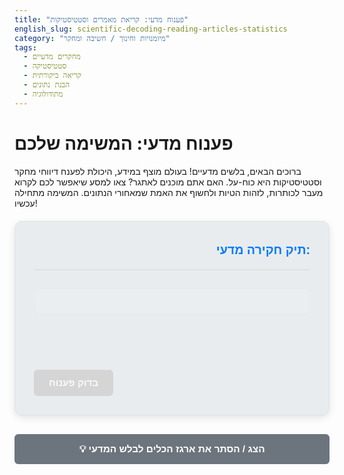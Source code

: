 ```yaml
---
title: "פענוח מדעי: קריאת מאמרים וסטטיסטיקות"
english_slug: scientific-decoding-reading-articles-statistics
category: "מיומנויות וחינוך / חשיבה ומחקר"
tags:
  - מחקרים מדעיים
  - סטטיסטיקה
  - קריאה ביקורתית
  - הבנת נתונים
  - מתודולוגיה
---
```


# פענוח מדעי: המשימה שלכם

ברוכים הבאים, בלשים מדעיים! בעולם מוצף במידע, היכולת לפענח דיווחי מחקר וסטטיסטיקות היא כוח-על. האם אתם מוכנים לאתגר? צאו למסע שיאפשר לכם לקרוא מעבר לכותרות, לזהות הטיות ולחשוף את האמת שמאחורי הנתונים. המשימה מתחילה עכשיו!

<div class="scientific-detective-app">
  <div id="game-area">
    <div class="game-header">
        <div id="progress"></div>
        <div class="game-title">תיק חקירה מדעי:</div>
    </div>
    <div id="scenario" class="game-card scenario-card"></div>
    <div id="question" class="game-card question-card"></div>
    <div id="options" class="options-list"></div>
    <button id="check-answer" class="game-button primary" disabled>בדוק פענוח</button>
    <div id="feedback" class="feedback-area hidden"></div>
    <button id="next-question" class="game-button secondary hidden">תיק חקירה הבא ></button>
    <div id="game-end" class="game-card success hidden">
      <h2>🕵️‍♂️ משימה הושלמה! 🕵️‍♀️</h2>
      <p>כל הכבוד, בלש מדעי! פענחתם בהצלחה את כל תיקי החקירה. אתם מצוידים כעת בכלים חיוניים לקריאה ביקורתית של מחקרים וסטטיסטיקות.</p>
      <p>המשיכו לחקור ולפענח!</p>
    </div>
  </div>
</div>

<button id="toggle-explanation" class="game-button tertiary">💡 הצג / הסתר את ארגז הכלים לבלש המדעי</button>

<div id="theoretical-explanation" class="explanation-area hidden">
  <h2>ארגז הכלים של הבלש המדעי: מדריך לפענוח</h2>

  <h3>מבנה מאמר מדעי (IMRAD) - המפה שלכם</h3>
  <p>רוב "תיקי החקירה" המדעיים מובנים לפי קוד סודי בן 5 אותיות:</p>
  <ul>
    <li><strong>I - Introduction (מבוא):</strong> מציג את הרקע לפשע המדעי (שאלת המחקר), את המניעים (ההשערות), ואת חשיבות החקירה. שאלו את עצמכם: *מה החוקרים מנסים לגלות ולמה זה חשוב?*</li>
    <li><strong>M - Methods (שיטות):</strong> מפרט את ה"איך" של החקירה - מי נחקר (המדגם), באילו כלים השתמשו, ואיך התנהל התהליך. חפשו כאן ראיות לנקודות תורפה: *האם המדגם מייצג את הזירה המלאה? האם הכלים מדדו בדיוק את מה שרצו לחקור?*</li>
    <li><strong>R - Results (תוצאות):</strong> כאן מוצגות הראיות הגולמיות, לרוב בצורת טבלאות וגרפים. נדרשת עין חדה לפענח את הממצאים המרכזיים ולהבין את ה"סימנים" הסטטיסטיים (כמו מובהקות, גודל אפקט).</li>
    <li><strong>A - And (וּ):</strong> הקשר המחבר בין חלקים.</li>
    <li><strong>D - Discussion (דיון):</strong> החוקרים מציגים את הפרשנות שלהם לראיות, מקשרים לחקירות קודמות, ומודים במגבלות. זה המקום לבדוק האם הפרשנות תואמת את הראיות, או שהחוקרים הלכו רחוק מדי במסקנותיהם.</li>
  </ul>

  <h3>למה לכם להיות בלשים ביקורתיים?</h3>
  <p>כי לא כל "הודעה לעיתונות" או כותרת סנסציונית מבוססת על חקירה מוצקה. קריאה ביקורתית מאפשרת לכם:</p>
  <ul>
    <li>להפריד בין "עובדות" ל"השערות" או "משאלות לב".</li>
    <li>לחשוף הטעיות, ליקויים בחקירה או מסקנות מוגזמות.</li>
    <li>להעריך את מידת האמינות של ה"עדים" (הנתונים).</li>
    <li>להבין את גבולות הגזרה של החקירה ולא להכליל מסקנות לכל העולם.</li>
  </ul>

  <h3>פענוח רמזים סטטיסטיים: מושגי מפתח</h3>
  <ul>
    <li><strong>מובהקות סטטיסטית (p-value):</strong> לא עד כמה הממצא "חשוב", אלא עד כמה סביר שהשגתם אותו במקרה בלבד. p קטן (לרוב מתחת ל-0.05) אומר שהתוצאה כנראה לא מקרית. זכרו: תוצאה מקרית היא לא בהכרח תוצאה חסרת חשיבות, ותוצאה לא מקרית (מובהקת) היא לא בהכרח תוצאה חשובה מבחינה מעשית!</li>
    <li><strong>קורלציה מול סיבתיות:</strong> "חברות" (קורלציה) לא תמיד אומרת שמישהו "גרם" משהו למישהו אחר (סיבתיות). זה שגלידה נמכרת יותר כשיש יותר מקרי טביעה לא אומר שאכילת גלידה גורמת לטביעה (חום הוא הגורם השלישי!). רק תכנון מחקר ספציפי (ניסוי מבוקר) יכול לנסות ולהוכיח סיבתיות. כלל הבלש: קורלציה ≠ סיבתיות!</li>
    <li><strong>גודל אפקט (Effect Size):</strong> זה המדד שנותן לכם את גודל ה"שינוי" או ה"קשר" בפועל. האם הירידה בלחץ הדם הייתה זעירה (2 ממ"כ) או דרמטית (20 ממ"כ)? מדד זה עוזר להבין אם תוצאה מובהקת סטטיסטית היא גם בעלת חשיבות בעולם האמיתי.</li>
  </ul>

  <h3>זיהוי מלכודות והטיות: היזהרו!</h3>
  <ul>
    <li><strong>הטיית דגימה:</strong> האם החוקרים חקרו את האנשים הנכונים? מדגם של "מתנדבים בקמפוס" לא תמיד מייצג את כלל האוכלוסייה שמעניינת אותנו.</li>
    <li><strong>הטיית מדידה:</strong> האם כלי המדידה היו מדויקים? שאלון על הרגלי אכילה עשוי להיות מושפע מרצון המשיבים להיראות בריאים יותר.</li>
    <li><strong>הטיית אישור:</strong> האם החוקרים "רואים" רק את הראיות שתומכות בתיאוריה שלהם, ומתעלמים מאחרות?</li>
    <li><strong>מגבלות מובנות:</strong> כל חקירה מדעית מוגבלת. מדגם קטן, זמן חקירה קצר, או קושי לשלוט בכל המשתנים (במחקרי תצפית) – בלש טוב יחפש את המגבלות הללו, גם אם החוקרים לא הדגישו אותן מספיק.</li>
  </ul>

  <h3>איך לפענח מאמרים מהר ויעיל?</h3>
  <ul>
    <li><strong>התחילו בתקציר (Abstract):</strong> זוהי "תקציר מנהלים" של כל התיק.</li>
    <li><strong>קפצו למבוא (Introduction):</strong> זהו את "מה" ו"למה" של החקירה.</li>
    <li><strong>עברו למסקנות (Discussion/Conclusion):</strong> מה השורה התחתונה מבחינת החוקרים?</li>
    <li><strong>בח</strong></li>
    <li><strong>נו את הראיות הגרפיות (Results):</strong> הסתכלו על טבלאות וגרפים - הם לרוב מציגים את הממצאים העיקריים בצורה ויזואלית. האם הם תואמים את המסקנות?</li>
    <li><strong>צללו פנימה רק אם צריך:</strong> אם משהו נראה חשוד או מעניין במיוחד, חזרו לשיטות ולקריאה מעמיקה יותר של הדיון והמגבלות.</li>
    <li><strong>לא חייבים לקרוא הכל:</strong> התמקדו בחלקים הרלוונטיים לשאלתכם. המשימה היא למצוא את הראיות שחשובות לכם.</li>
  </ul>
</div>

<style>
  :root {
    --primary-color: #007bff;
    --secondary-color: #28a745;
    --tertiary-color: #6c757d;
    --background-color: #e9ecef;
    --card-background: #ffffff;
    --border-color: #dee2e6;
    --correct-color: #28a745;
    --incorrect-color: #dc3545;
    --warning-color: #ffc107;
    --text-color: #343a40;
    --font-family: 'Arial', sans-serif;
  }

  .scientific-detective-app {
    font-family: var(--font-family);
    line-height: 1.6;
    margin: 20px auto;
    padding: 30px;
    max-width: 800px;
    border: 1px solid var(--border-color);
    border-radius: 12px;
    background-color: var(--background-color);
    color: var(--text-color);
    box-shadow: 0 4px 12px rgba(0, 0, 0, 0.1);
    position: relative; /* For animations/transitions */
    overflow: hidden; /* Keep content within bounds */
  }

  .game-header {
      display: flex;
      justify-content: space-between;
      align-items: center;
      margin-bottom: 20px;
      padding-bottom: 15px;
      border-bottom: 2px solid var(--border-color);
  }

  .game-title {
      font-size: 1.4em;
      font-weight: bold;
      color: var(--primary-color);
  }

  #progress {
    font-size: 1em;
    color: var(--tertiary-color);
    font-weight: bold;
  }

  .game-card {
    margin-bottom: 20px;
    padding: 20px;
    border-radius: 8px;
    border: 1px solid var(--border-color);
    background-color: var(--card-background);
    box-shadow: 0 2px 6px rgba(0, 0, 0, 0.05);
    opacity: 1;
    transform: translateY(0);
    transition: opacity 0.5s ease-out, transform 0.5s ease-out;
  }

  .scenario-card {
      background-color: #eef5ff; /* Light blue */
      border-color: #cce5ff; /* Slightly darker blue */
      font-style: italic;
      white-space: pre-wrap; /* Allow line breaks in scenario */
      animation: fadeIn 0.6s ease-out;
  }

   .question-card {
       font-weight: bold;
       color: var(--text-color);
        animation: fadeIn 0.6s ease-out 0.2s backwards; /* Delayed fade-in */
   }

  .options-list {
    margin-bottom: 20px;
  }

  .options-list label {
    display: block;
    margin-bottom: 12px;
    padding: 15px;
    background-color: var(--card-background);
    border: 1px solid var(--border-color);
    border-radius: 8px;
    cursor: pointer;
    transition: background-color 0.3s ease, border-color 0.3s ease, transform 0.1s ease;
    box-shadow: 0 1px 3px rgba(0,0,0,0.05);
    display: flex;
    align-items: flex-start; /* Align radio and text at the top */
  }

  .options-list label:hover {
    background-color: #f8f9fa;
    border-color: #ced4da;
  }

  .options-list label:active {
      transform: scale(0.98);
  }

  .options-list input[type="radio"] {
    margin-right: 12px;
    flex-shrink: 0; /* Prevent radio button from shrinking */
    margin-top: 3px; /* Optical alignment */
  }

  .options-list label span {
    flex-grow: 1; /* Allow text to take available space */
  }


  .game-button {
    display: inline-block;
    padding: 12px 24px;
    margin-top: 15px;
    border: none;
    border-radius: 6px;
    cursor: pointer;
    font-size: 1.1em;
    font-weight: bold;
    transition: background-color 0.3s ease, transform 0.1s ease, opacity 0.3s ease;
    text-align: center;
  }

  .game-button.primary {
    background-color: var(--primary-color);
    color: white;
  }

  .game-button.primary:hover:not(:disabled) {
    background-color: #0056b3;
  }

  .game-button.primary:disabled {
    background-color: #ccc;
    cursor: not-allowed;
    opacity: 0.7;
  }

  .game-button.secondary {
    background-color: var(--secondary-color);
    color: white;
  }

  .game-button.secondary:hover {
    background-color: #218838;
  }

  .game-button.tertiary {
      background-color: var(--tertiary-color);
      color: white;
      display: block; /* Make toggle button block */
      width: 100%;
      margin-top: 30px;
      padding: 15px 24px;
  }

  .game-button.tertiary:hover {
    background-color: #5a6268;
  }


  .feedback-area {
    margin-top: 20px;
    padding: 20px;
    border-radius: 8px;
    font-weight: bold;
    opacity: 0; /* Start hidden for animation */
    transform: translateY(10px); /* Start slightly lower */
    transition: opacity 0.5s ease-out, transform 0.5s ease-out;
  }

  .feedback-area.visible {
      opacity: 1;
      transform: translateY(0);
  }

  .feedback-area.correct {
    background-color: #d4edda; /* light green */
    border: 1px solid #c3e6cb;
    color: var(--correct-color);
  }

  .feedback-area.incorrect {
    background-color: #f8d7da; /* light red */
    border: 1px solid #f5c6cb;
    color: var(--incorrect-color);
  }

  .feedback-area p {
      margin-top: 10px;
      font-weight: normal;
      line-height: 1.5;
  }

  .feedback-area strong {
      display: block;
      margin-bottom: 5px;
      font-size: 1.1em;
  }


  .hidden {
    display: none;
  }

   /* Animation for elements fading/sliding out when new question loads */
  .fade-out {
      opacity: 0;
      transform: translateY(-10px);
  }

  @keyframes fadeIn {
      from { opacity: 0; transform: translateY(10px); }
      to { opacity: 1; transform: translateY(0); }
  }


  .game-card.success {
    background-color: #d1ecf1; /* light blue-green */
    border: 1px solid #bee5eb;
    color: #0c5460;
    text-align: center;
    animation: fadeIn 0.8s ease-out;
  }

  .game-card.success h2 {
      color: #0c5460;
      margin-bottom: 15px;
  }

  .explanation-area {
    margin-top: 30px;
    padding: 25px;
    border: 1px solid var(--border-color);
    border-radius: 12px;
    background-color: #f8f9fa; /* Lighter background for explanation */
    color: var(--text-color);
    box-shadow: 0 2px 8px rgba(0, 0, 0, 0.08);
    transition: opacity 0.5s ease-out;
  }

  .explanation-area h2, .explanation-area h3 {
    color: var(--primary-color);
    margin-bottom: 15px;
    border-bottom: 1px solid #dee2e6;
    padding-bottom: 5px;
  }

  .explanation-area h3 {
      color: #495057; /* Darker gray for subtitles */
      margin-top: 20px;
      margin-bottom: 10px;
      border-bottom: none;
      padding-bottom: 0;
  }

  .explanation-area p {
    margin-bottom: 15px;
  }

  .explanation-area ul {
    margin-bottom: 15px;
    padding-left: 25px;
  }

  .explanation-area li {
    margin-bottom: 10px;
    line-height: 1.5;
  }

  /* Hide explanation content visually when parent is hidden, but allow smooth transition */
   .explanation-area.hidden {
      opacity: 0;
      max-height: 0; /* Collapse height */
      overflow: hidden;
      padding-top: 0;
      padding-bottom: 0;
      margin-top: 10px; /* Adjust margin during collapse */
      transition: opacity 0.5s ease-out, max-height 0.6s ease-out, padding 0.6s ease-out, margin 0.6s ease-out;
   }

   /* State when explanation is visible */
   .explanation-area:not(.hidden) {
       opacity: 1;
       max-height: 2000px; /* Sufficiently large value to allow full content */
       transition: opacity 0.5s ease-out, max-height 0.6s ease-out, padding 0.6s ease-out, margin 0.6s ease-out;
   }


</style>

<script>
  const gameData = [
    {
      scenario: "תיק חקירה מס' 1: קטע מתוך תקציר מאמר - '\n...מחקר זה בחן את הקשר בין שעות שינה בקרב סטודנטים לבין ביצועיהם במבחנים. השתתפו בו 150 סטודנטים מאוניברסיטה אחת. התוצאות הראו שסטודנטים שישנו בממוצע 7-8 שעות בלילה קיבלו ציונים גבוהים יותר מאלו שישנו פחות מ-6 שעות.'",
      question: "מהי שאלת המחקר המרכזית עליה מנסה לענות תיק חקירה זה?",
      options: [
        "האם אוניברסיטאות צריכות לשנות את לוחות הזמנים כדי לאפשר יותר שינה?",
        "מהו הקשר בין כמות שעות השינה לביצועים אקדמיים בקרב סטודנטים?",
        "כמה שעות שינה דרושות כדי לקבל ציון 100 במבחן?",
        "האם שינה איכותית חשובה יותר מכמות שינה?",
      ],
      correctAnswer: 1,
      feedback: "נכון! ✅ הקטע מציג בבירור את הבחינה של הקשר בין שני משתנים: כמות שעות השינה והביצועים במבחנים. זוהי שאלת המחקר המרכזית.<br/><strong>קשר לארגז הכלים:</strong> שאלת המחקר היא הלב של כל חקירה מדעית ומוצגת לרוב במבוא או בתקציר (I בחוקר IMRAD)."
    },
    {
      scenario: "תיק חקירה מס' 2: מתוך חלק ה'שיטות' (Methods) במאמר - '\nהמדגם כלל 30 משתתפים, 15 בקבוצת הטיפול ו-15 בקבוצת הביקורת. המשתתפים גויסו באמצעות מודעה בקמפוס האוניברסיטה.'",
      question: "איזו מגבלה פוטנציאלית משמעותית ניתן לזהות בשיטה זו?",
      options: [
        "המדגם קטן מדי מכדי להסיק מסקנות כלליות על אוכלוסייה רחבה יותר.",
        "שיטת הגיוס (מודעה בקמפוס) עלולה לגרום להטיית דגימה (המדגם לא מייצג את כלל האוכלוסייה הרלוונטית).",
        "מספר המשתתפים בשתי הקבוצות אינו שווה.",
        "גם א' וגם ב' נכונים ויש להם השפעה על יכולת ההכללה."
      ],
      correctAnswer: 3,
      feedback: "נכון מאוד! ✅ שתי הנקודות הללו מהוות מגבלות חמורות. מדגם של 30 איש הוא קטן מאוד, וגיוס דרך מודעה בקמפוס עלול למשוך רק סוג מסוים של סטודנטים (אלה שמגיעים לקמפוס, שמים לב למודעות ומתעניינים בנושא) ולא לייצג נאמנה את כלל אוכלוסיית הסטודנטים. <br/><strong>קשר לארגז הכלים:</strong> גודל מדגם ושיטת דגימה (חלק ה-Methods) הם קריטיים ליכולת להכליל (Generalize) את ממצאי המחקר מעבר למדגם הספציפי."
    },
    {
      scenario: "תיק חקירה מס' 3: כותרת דיווח חדשותי המבוססת על מחקר - '\n'מחקר חדש מצא: אנשים שאוכלים שוקולד שחור חיים יותר!'",
      question: "בהנחה שהמחקר אכן מצא מתאם (קורלציה) חיובי חזק בין צריכת שוקולד שחור לתוחלת חיים ארוכה יותר, מה הבעיה העיקרית בהסקה שבכותרת?",
      options: [
        "המחקר בוודאי מומן על ידי חברת שוקולד ולכן מוטה.",
        "קורלציה אינה סיבתיות – ייתכן שקיים גורם שלישי המשפיע גם על אכילת שוקולד שחור וגם על תוחלת חיים (למשל, רמת הכנסה גבוהה יותר שמאפשרת רכישת שוקולד יקר יותר וגם גישה טובה יותר לשירותי בריאות).",
        "שוקולד שחור מכיל הרבה סוכר, ולכן לא ייתכן שהוא בריא (זו הנחה לא תמיד נכונה לגבי שוקולד שחור).",
        "הכותרת לא מציינת את גודל המדגם, וזה הליקוי היחיד."
      ],
      correctAnswer: 1,
      feedback: "מדויק! ✅ זוהי הדוגמה הקלאסית לפער בין 'חברות' (קורלציה) ל'גרימה' (סיבתיות). גם אם שני דברים קשורים סטטיסטית, זה לא אומר שאחד הוא הסיבה לשני. בלש טוב תמיד יחשוד בגורמים חיצוניים נסתרים (משתנים מתאמים או מבלבלים) שיכולים להסביר את הקשר שנמצא. <br/><strong>קשר לארגז הכלים:</strong> זכרו תמיד: קורלציה אינה סיבתיות! (Correlation is not causation!) - כלל ברזל בפענוח מדעי."
    },
    {
      scenario: "תיק חקירה מס' 4: מתוך חלק ה'תוצאות' (Results) וה'דיון' (Discussion) של מאמר - '\nניסוי בדק יעילות של תרופה חדשה להורדת לחץ דם. התוצאה המרכזית הראתה ירידה ממוצעת של 2 ממ\"כ (מילימטר כספית) בלחץ הדם הסיסטולי בקבוצת הטיפול לעומת קבוצת הביקורת. הבדל זה נמצא מובהק סטטיסטית (p = 0.04). החוקרים הסיקו בדיון כי התרופה יעילה משמעותית בהורדת לחץ דם.'",
      question: "מהו הניתוח הביקורתי הנכון ביותר של הסקה זו מנקודת מבט של בלש מדעי?",
      options: [
        "ההסקה נכונה לחלוטין, מכיוון שהתוצאה מובהקת סטטיסטית (p < 0.05).",
        "ההסקה עשויה להיות מוגזמת – למרות שההבדל מובהק סטטיסטית, ירידה של 2 ממ\"כ בלבד עשויה להיות קטנה ולא משמעותית מבחינה קלינית או מעשית (גודל אפקט קטן).",
        "המחקר בוודאי לא היה עיוור (Blind), אחרת ההבדל בין הקבוצות היה גדול יותר.",
        "המדגם היה קטן מדי, ולכן התוצאה אינה מהימנה סטטיסטית (סותר את נתון ה-p)."
      ],
      correctAnswer: 1,
      feedback: "פענוח מוצלח! ✅ זוהי מלכודת נפוצה. מובהקות סטטיסטית (p-value) רק אומרת שהתוצאה שהתקבלה כנראה אינה מקרית. היא לא אומרת כלום על גודל ההבדל או על החשיבות המעשית/קלינית שלו. ירידה של 2 ממ\"כ, למרות שהיא מובהקת סטטיסטית (במיוחד במדגם גדול), היא לרוב קטנה מכדי להיחשב משמעותית בפועל לרוב החולים. תמיד בדקו גם את גודל האפקט (גם אם הוא לא מוצג ישירות, ניתן להעריך אותו מהתוצאות).<br/><strong>קשר לארגז הכלים:</strong> הבחינו בין מובהקות סטטיסטית למובהקות מעשית או קלינית – בדקו את גודל האפקט."
    }
  ];

  let currentQuestionIndex = 0;

  const gameArea = document.getElementById('game-area');
  const scenarioElement = document.getElementById('scenario');
  const questionElement = document.getElementById('question');
  const optionsElement = document.getElementById('options');
  const checkAnswerButton = document.getElementById('check-answer');
  const feedbackElement = document.getElementById('feedback');
  const nextQuestionButton = document.getElementById('next-question');
  const gameEndElement = document.getElementById('game-end');
  const toggleExplanationButton = document.getElementById('toggle-explanation');
  const theoreticalExplanationElement = document.getElementById('theoretical-explanation');
  const progressElement = document.getElementById('progress');

  function updateProgress() {
      progressElement.textContent = `תיק ${currentQuestionIndex + 1} מתוך ${gameData.length}`;
  }

  function loadQuestion(index) {
    if (index >= gameData.length) {
      endGame();
      return;
    }

    const data = gameData[index];

    // Add fade-out class to current elements before removing them
    scenarioElement.classList.add('fade-out');
    questionElement.classList.add('fade-out');
    optionsElement.classList.add('fade-out');
    feedbackElement.classList.add('fade-out'); // Hide feedback smoothly

    // Wait for fade-out transition before changing content
    setTimeout(() => {
        scenarioElement.innerHTML = data.scenario;
        questionElement.textContent = data.question;
        optionsElement.innerHTML = '';
        feedbackElement.classList.remove('visible', 'correct', 'incorrect'); // Remove feedback classes
        feedbackElement.classList.add('hidden'); // Ensure display: none after transition
        feedbackElement.style.opacity = ''; // Reset opacity for next show
        feedbackElement.style.transform = ''; // Reset transform for next show

        nextQuestionButton.classList.add('hidden');
        checkAnswerButton.classList.remove('hidden');
        checkAnswerButton.disabled = true;

        data.options.forEach((option, i) => {
          const label = document.createElement('label');
          const input = document.createElement('input');
          input.type = 'radio';
          input.name = 'answer';
          input.value = i;
          input.addEventListener('change', () => {
            checkAnswerButton.disabled = false;
          });
          const span = document.createElement('span');
          span.textContent = option;
          label.appendChild(input);
          label.appendChild(span);
          optionsElement.appendChild(label);
        });

        updateProgress();

        // Remove fade-out and add fade-in for new content
        scenarioElement.classList.remove('fade-out');
        questionElement.classList.remove('fade-out');
        optionsElement.classList.remove('fade-out');
        // Fade-in handled by CSS keyframes on initial load and class removal here
        scenarioElement.style.animation = 'fadeIn 0.6s ease-out';
        questionElement.style.animation = 'fadeIn 0.6s ease-out 0.2s backwards';
        optionsElement.style.animation = 'fadeIn 0.6s ease-out 0.4s backwards';

         // Reset animations after they run
        setTimeout(() => {
             scenarioElement.style.animation = '';
             questionElement.style.animation = '';
             optionsElement.style.animation = '';
        }, 600);


    }, 500); // Match the fade-out transition duration
  }

  function checkAnswer() {
    const selectedOption = optionsElement.querySelector('input[name="answer"]:checked');
    if (!selectedOption) {
      return; // Should not happen due to disabled button
    }

    const selectedAnswerIndex = parseInt(selectedOption.value);
    const data = gameData[currentQuestionIndex];

    // Disable all radio buttons
    optionsElement.querySelectorAll('input[name="answer"]').forEach(input => input.disabled = true);

    // Add classes for visual feedback on selected option (optional but good)
    optionsElement.querySelectorAll('label').forEach((label, index) => {
        if (index === selectedAnswerIndex) {
            label.style.fontWeight = 'bold';
            if (selectedAnswerIndex === data.correctAnswer) {
                label.style.borderColor = varcss('--correct-color');
                label.style.backgroundColor = '#e9f7ef'; /* Light green background */
            } else {
                 label.style.borderColor = varcss('--incorrect-color');
                 label.style.backgroundColor = '#fdeee9'; /* Light red background */
            }
        } else if (index === data.correctAnswer) {
             // Highlight correct answer if incorrect option was chosen
             label.style.borderColor = varcss('--correct-color');
             label.style.backgroundColor = '#e9f7ef';
        }
    });


    feedbackElement.innerHTML = ''; // Clear previous feedback
    feedbackElement.classList.remove('hidden', 'correct', 'incorrect', 'fade-out'); // Clean up classes
    feedbackElement.classList.add('visible'); // Prepare for animation

    if (selectedAnswerIndex === data.correctAnswer) {
      feedbackElement.classList.add('correct');
      feedbackElement.innerHTML = `<strong>נכון! ✅</strong> ${data.feedback}`;
    } else {
      feedbackElement.classList.add('incorrect');
      feedbackElement.innerHTML = `<strong>טעות ❌</strong> התשובה הנכונה היא: ${data.options[data.correctAnswer]}.<br/> ${data.feedback}`;
    }

    checkAnswerButton.classList.add('hidden');
    nextQuestionButton.classList.remove('hidden');

    // Smooth scroll to feedback? Maybe too much animation. Let's skip for now.
    // feedbackElement.scrollIntoView({ behavior: 'smooth', block: 'nearest' });
  }

  function nextQuestion() {
    // Reset styles on options from previous question feedback
     optionsElement.querySelectorAll('label').forEach((label) => {
         label.style.fontWeight = '';
         label.style.borderColor = '';
         label.style.backgroundColor = '';
     });

    currentQuestionIndex++;
    loadQuestion(currentQuestionIndex);
  }

  function endGame() {
    gameArea.classList.add('hidden');
    gameEndElement.classList.remove('hidden');
     gameEndElement.scrollIntoView({ behavior: 'smooth', block: 'start' });
  }

  function toggleExplanation() {
    theoreticalExplanationElement.classList.toggle('hidden');
    // Optional: Scroll to explanation when revealed
    if (!theoreticalExplanationElement.classList.contains('hidden')) {
       setTimeout(() => { // Wait for display block before scrolling
          theoreticalExplanationElement.scrollIntoView({ behavior: 'smooth', block: 'start' });
       }, 50);
    }
  }

   // Helper to get CSS variable value
   function varcss(name) {
       return getComputedStyle(document.documentElement).getPropertyValue(name).trim();
   }


  checkAnswerButton.addEventListener('click', checkAnswer);
  nextQuestionButton.addEventListener('click', nextQuestion);
  toggleExplanationButton.addEventListener('click', toggleExplanation);

  // Initial load
  loadQuestion(currentQuestionIndex);
</script>
```